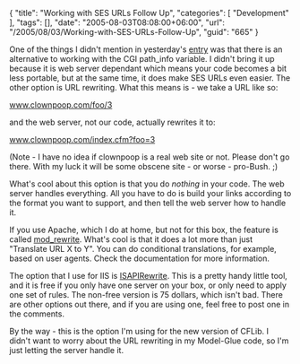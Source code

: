 {
	"title": "Working with SES URLs Follow Up",
	"categories": [
		"Development"
	],
	"tags": [],
	"date": "2005-08-03T08:08:00+06:00",
	"url": "/2005/08/03/Working-with-SES-URLs-Follow-Up",
	"guid": "665"
}

One of the things I didn't mention in yesterday's <a href="http://ray.camdenfamily.com/index.cfm/2005/8/2/Ask-a-Jedi-Working-with-SES-URLs-and-ColdFusion">entry</a> was that there is an alternative to working with the CGI path_info variable. I didn't bring it up because it is web server dependant which means your code becomes a bit less portable, but at the same time, it does make SES URLs even easier. The other option is URL rewriting. What this means is - we take a URL like so:

www.clownpoop.com/foo/3

and the web server, not our code, actually rewrites it to:

www.clownpoop.com/index.cfm?foo=3

(Note - I have no idea if clownpoop is a real web site or not. Please don't go there. With my luck it will be some obscene site - or worse - pro-Bush. ;)

What's cool about this option is that you do <i>nothing</i> in your code. The web server handles everything. All you have to do is build your links according to the format you want to support, and then tell the web server how to handle it.

If you use Apache, which I do at home, but not for this box, the feature is called <a href="http://httpd.apache.org/docs/2.0/mod/mod_rewrite.html">mod_rewrite</a>. What's cool is that it does a lot more than just "Translate URL X to Y". You can do conditional translations, for example, based on user agents. Check the documentation for more information.

The option that I use for IIS is <a href="http://www.isapirewrite.com/">ISAPIRewrite</a>. This is a pretty handy little tool, and it is free if you only have one server on your box, or only need to apply one set of rules. The non-free version is 75 dollars, which isn't bad. There are other options out there, and if you are using one, feel free to post one in the comments.

By the way - this is the option I'm using for the new version of CFLib. I didn't want to worry about the URL rewriting in my Model-Glue code, so I'm just letting the server handle it.